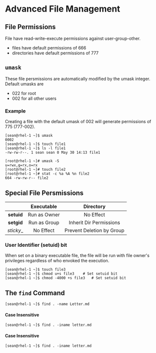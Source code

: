 # Advanced File Management
## File Permissions
File have read-write-execute permissions against user-group-other.
* files have default permissions of 666
* directories have default permissions of 777

## `umask`
These file persmissions are automatically modified by the umask integer.  Default umasks are
* 022 for root 
* 002 for all other users 
### Example
Creating a file with the default umask of 002 will generate permissions of 775 (777-002).
```
[sean@rhel-1 ~]$ umask 
0002
[sean@rhel-1 ~]$ touch file1
[sean@rhel-1 ~]$ ls -l file1
-rw-rw-r--. 1 sean sean 0 May 30 14:13 file1

[root@rhel-1 ~]# umask -S
u=rwx,g=rx,o=rx
[root@rhel-1 ~]# touch file2
[root@rhel-1 ~]# stat -c %a %A %n file2
664 -rw-rw-r-- file2
```

## Special File Persmissions

| | __Executable__ | __Directory__ | 
| :---: | :---: | :---: | 
| __setuid__ | Run as Owner | No Effect |
| __setgid__ | Run as Group | Inherit Dir Permissions |
| _sticky__ | No Effect | Prevent Deletion by Group |

### User Identifier (setuid) bit
When set on a binary executable file, the file will be run with file owner's privileges regardless of who envoked the execution.

```
[sean@rhel-1 ~]$ touch file3 
[sean@rhel-1 ~]$ chmod u+s file3 	# Set setuid bit
[sean@rhel-1 ~]$ chmod -4000 +s file3 	# Set setuid bit
```

## The `find` Command
```
[sean@rhel-1 ~]$ find . -name Letter.md
```

#### Case Insensitive
```
[sean@rhel-1 ~]$ find . -iname letter.md
```

#### Case Insensitive
```
[sean@rhel-1 ~]$ find . -iname letter.md
```

